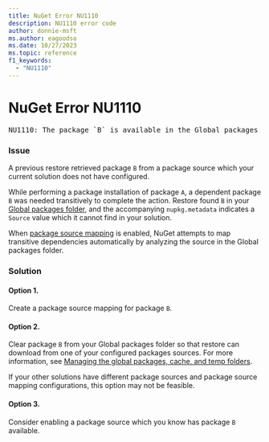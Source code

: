```yaml
---
title: NuGet Error NU1110
description: NU1110 error code
author: donnie-msft
ms.author: eagoodso
ms.date: 10/27/2023
ms.topic: reference
f1_keywords: 
  - "NU1110"
---
```


# NuGet Error NU1110

<pre>NU1110: The package `B` is available in the Global packages folder, but the source it came from `https://api.nuget.org/v3/index.json` is not one of the configured sources.
</pre>

### Issue

A previous restore retrieved package `B` from a package source which your current solution does not have configured.

While performing a package installation of package `A`, a dependent package `B` was needed transitively to complete the action. Restore found `B` in your [Global packages folder](../../consume-packages/managing-the-global-packages-and-cache-folders), and the accompanying `nupkg.metadata` indicates a `Source` value which it cannot find in your solution.

When [package source mapping](../../consume-packages/package-source-mapping) is enabled, NuGet attempts to map transitive dependencies automatically by analyzing the source in the Global packages folder.

### Solution

#### Option 1. 
Create a package source mapping for package `B`.

#### Option 2.
Clear package `B` from your Global packages folder so that restore can download from one of your configured packages sources. For more information, see [Managing the global packages, cache, and temp folders](../../consume-packages/managing-the-global-packages-and-cache-folders).

If your other solutions have different package sources and package source mapping configurations, this option may not be feasible.

#### Option 3.
Consider enabling a package source which you know has package `B` available.